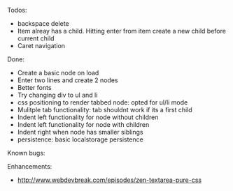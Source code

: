 Todos:
- backspace delete
- Item alreay has a child. Hitting enter from item create a new child before current child
- Caret navigation

Done:
- Create a basic node on load
- Enter two lines and create 2 nodes
- Better fonts
- Try changing div to ul and li
- css positioning to render tabbed node: opted for ul/li mode
- Mulitple tab functionality: tab shouldnt work if its a first child
- Indent left functionality for node without children
- Indent left functionality for node with children
- Indent right when node has smaller siblings
- persistence: basic localstorage persistence

Known bugs:

Enhancements:
- http://www.webdevbreak.com/episodes/zen-textarea-pure-css

